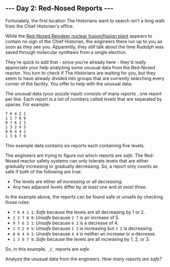 ## \--- Day 2: Red-Nosed Reports ---

Fortunately, the first location The Historians want to search isn't a long walk from the Chief Historian's office.

While the [Red-Nosed Reindeer nuclear fusion/fission plant](/2015/day/19) appears to contain no sign of the Chief Historian, the engineers there run up to you as soon as they see you. Apparently, they _still_ talk about the time Rudolph was saved through molecular synthesis from a single electron.

They're quick to add that - since you're already here - they'd really appreciate your help analyzing some unusual data from the Red-Nosed reactor. You turn to check if The Historians are waiting for you, but they seem to have already divided into groups that are currently searching every corner of the facility. You offer to help with the unusual data.

The unusual data (your puzzle input) consists of many _reports_ , one report per line. Each report is a list of numbers called _levels_ that are separated by spaces. For example:
    
    
    7 6 4 2 1
    1 2 7 8 9
    9 7 6 2 1
    1 3 2 4 5
    8 6 4 4 1
    1 3 6 7 9
    

This example data contains six reports each containing five levels.

The engineers are trying to figure out which reports are _safe_. The Red-Nosed reactor safety systems can only tolerate levels that are either gradually increasing or gradually decreasing. So, a report only counts as safe if both of the following are true:

  * The levels are either _all increasing_ or _all decreasing_.
  * Any two adjacent levels differ by _at least one_ and _at most three_.



In the example above, the reports can be found safe or unsafe by checking those rules:

  * `7 6 4 2 1`: _Safe_ because the levels are all decreasing by 1 or 2.
  * `1 2 7 8 9`: _Unsafe_ because `2 7` is an increase of 5.
  * `9 7 6 2 1`: _Unsafe_ because `6 2` is a decrease of 4.
  * `1 3 2 4 5`: _Unsafe_ because `1 3` is increasing but `3 2` is decreasing.
  * `8 6 4 4 1`: _Unsafe_ because `4 4` is neither an increase or a decrease.
  * `1 3 6 7 9`: _Safe_ because the levels are all increasing by 1, 2, or 3.



So, in this example, `_2_` reports are _safe_.

Analyze the unusual data from the engineers. _How many reports are safe?_